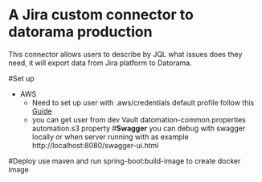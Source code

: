 # A Jira custom connector to datorama production
This connector allows users to describe by JQL what issues does they need, it will export data from Jira platform to Datorama.

#Set up
* AWS
    * Need to set up user with .aws/credentials default profile follow this [Guide](https://cloud.spring.io/spring-cloud-static/spring-cloud-aws/2.2.0.M2/reference/html/#_sdk_credentials_configuration)
    * you can get user from dev Vault datomation-common.properties automation.s3 property
#**Swagger** 
you can debug with swagger locally or when server running with as example http://localhost:8080/swagger-ui.html

#Deploy
use maven and run spring-boot:build-image to create docker image